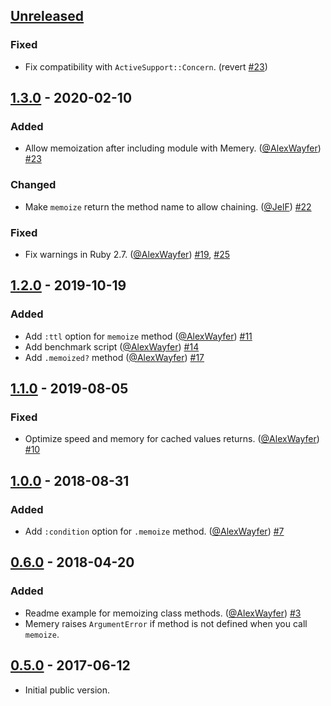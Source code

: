 ## [Unreleased]

### Fixed
- Fix compatibility with `ActiveSupport::Concern`. (revert [#23])

## [1.3.0] - 2020-02-10
### Added
- Allow memoization after including module with Memery. ([@AlexWayfer]) [#23]

### Changed
- Make `memoize` return the method name to allow chaining. ([@JelF]) [#22]

### Fixed
- Fix warnings in Ruby 2.7. ([@AlexWayfer]) [#19], [#25]

## [1.2.0] - 2019-10-19
### Added
- Add `:ttl` option for `memoize` method ([@AlexWayfer]) [#11]
- Add benchmark script ([@AlexWayfer]) [#14]
- Add `.memoized?` method ([@AlexWayfer]) [#17]

## [1.1.0] - 2019-08-05
### Fixed
- Optimize speed and memory for cached values returns. ([@AlexWayfer]) [#10]

## [1.0.0] - 2018-08-31
### Added
- Add `:condition` option for `.memoize` method. ([@AlexWayfer]) [#7]

## [0.6.0] - 2018-04-20
### Added
- Readme example for memoizing class methods. ([@AlexWayfer]) [#3]
- Memery raises `ArgumentError` if method is not defined when you call `memoize`.

## [0.5.0] - 2017-06-12
- Initial public version.

[0.5.0]: https://github.com/tycooon/memery/tree/v0.5.0
[0.6.0]: https://github.com/tycooon/memery/compare/v0.5.0...v0.6.0
[1.0.0]: https://github.com/tycooon/memery/compare/v0.6.0...v1.0.0
[1.1.0]: https://github.com/tycooon/memery/compare/v1.0.0...v1.1.0
[1.2.0]: https://github.com/tycooon/memery/compare/v1.1.0...v1.2.0
[1.3.0]: https://github.com/tycooon/memery/compare/v1.2.0...v1.3.0
[Unreleased]: https://github.com/tycooon/memery/compare/v1.3.0...HEAD

[@tycooon]: https://github.com/tycooon
[@AlexWayfer]: https://github.com/AlexWayfer
[@JelF]: https://github.com/JelF

[#3]: https://github.com/tycooon/memery/pull/3
[#7]: https://github.com/tycooon/memery/pull/7
[#10]: https://github.com/tycooon/memery/pull/10
[#11]: https://github.com/tycooon/memery/pull/11
[#14]: https://github.com/tycooon/memery/pull/14
[#17]: https://github.com/tycooon/memery/pull/17
[#19]: https://github.com/tycooon/memery/pull/19
[#22]: https://github.com/tycooon/memery/pull/22
[#23]: https://github.com/tycooon/memery/pull/23
[#25]: https://github.com/tycooon/memery/pull/25
